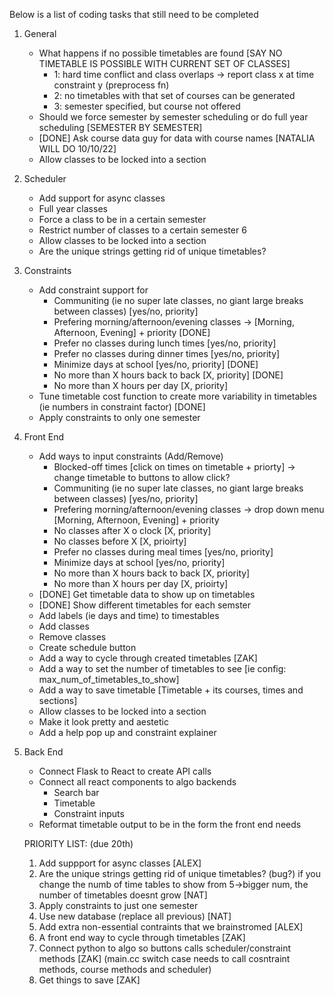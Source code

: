 Below is a list of coding tasks that still need to be completed

1. General
    - What happens if no possible timetables are found [SAY NO TIMETABLE IS POSSIBLE WITH CURRENT SET OF CLASSES]
        - 1: hard time conflict and class overlaps -> report class x at time constraint y (preprocess fn)
        - 2: no timetables with that set of courses can be generated
        - 3: semester specified, but course not offered
    - Should we force semester by semester scheduling or do full year scheduling [SEMESTER BY SEMESTER]
    - [DONE] Ask course data guy for data with course names [NATALIA WILL DO 10/10/22]
    - Allow classes to be locked into a section

2. Scheduler
    - Add support for async classes
    - Full year classes
    - Force a class to be in a certain semester
    - Restrict number of classes to a certain semester 6
    - Allow classes to be locked into a section
    - Are the unique strings getting rid of unique timetables?

3. Constraints
    - Add constraint support for
        - Communiting (ie no super late classes, no giant large breaks between classes) [yes/no, priority]
        - Prefering morning/afternoon/evening classes -> [Morning, Afternoon, Evening] + priority [DONE]
        - Prefer no classes during lunch times [yes/no, priority] 
        - Prefer no classes during dinner times [yes/no, priority]
        - Minimize days at school [yes/no, priority] [DONE]
        - No more than X hours back to back [X, priority] [DONE]
        - No more than X hours per day [X, priority] 
    - Tune timetable cost function to create more variability in timetables (ie numbers in constraint factor) [DONE]
    - Apply constraints to only one semester

4. Front End
    - Add ways to input constraints (Add/Remove)
        - Blocked-off times [click on times on timetable + priorty]  -> change timetable to buttons to allow click?
        - Communiting (ie no super late classes, no giant large breaks between classes) [yes/no, priority]
        - Prefering morning/afternoon/evening classes -> drop down menu [Morning, Afternoon, Evening] + priority
        - No classes after X o clock [X, priority]
        - No classes before X [X, prioirty]
        - Prefer no classes during meal times [yes/no, priority]
        - Minimize days at school [yes/no, priority]
        - No more than X hours back to back [X, priority]
        - No more than X hours per day [X, prioirty]
    - [DONE] Get timetable data to show up on timetables
    - [DONE] Show different timetables for each semster
    - Add labels (ie days and time) to timestables
    - Add classes
    - Remove classes
    - Create schedule button
    - Add a way to cycle through created timetables [ZAK]
    - Add a way to set the number of timetables to see [ie config: max_num_of_timetables_to_show]
    - Add a way to save timetable [Timetable + its courses, times and sections]
    - Allow classes to be locked into a section
    - Make it look pretty and aestetic
    - Add a help pop up and constraint explainer


5. Back End
    - Connect Flask to React to create API calls
    - Connect all react components to algo backends
        - Search bar
        - Timetable
        - Constraint inputs
    - Reformat timetable output to be in the form the front end needs


   PRIORITY LIST: (due 20th)
   
    1. Add suppport for async classes [ALEX]
    2. Are the unique strings getting rid of unique timetables? (bug?) if you change the numb of time  tables to show from 5->bigger num, the number of timetables doesnt grow [NAT]
    3. Apply constraints to just one semester
    4. Use new database (replace all previous) [NAT]
    5. Add extra non-essential contraints that we brainstromed [ALEX]
    6. A front end way to cycle through timetables [ZAK]
    7. Connect python to algo so buttons calls scheduler/constraint methods [ZAK] (main.cc switch case needs to call cosntraint methods, course methods and scheduler)
    8. Get things to save [ZAK]


